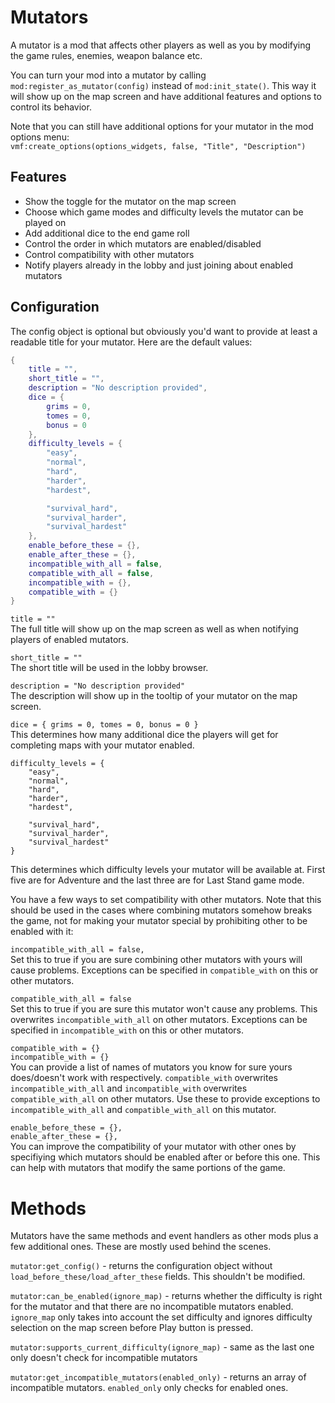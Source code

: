 # Mutators
A mutator is a mod that affects other players as well as you by modifying the game rules, enemies, weapon balance etc.  

You can turn your mod into a mutator by calling `mod:register_as_mutator(config)` instead of `mod:init_state()`. This way it will show up on the map screen and have additional features and options to control its behavior.

Note that you can still have additional options for your mutator in the mod options menu:  
``vmf:create_options(options_widgets, false, "Title", "Description")``

## Features  

* Show the toggle for the mutator on the map screen  
* Choose which game modes and difficulty levels the mutator can be played on  
* Add additional dice to the end game roll  
* Control the order in which mutators are enabled/disabled  
* Control compatibility with other mutators  
* Notify players already in the lobby and just joining about enabled mutators  

## Configuration

The config object is optional but obviously you'd want to provide at least a readable title for your mutator. Here are the default values:

```lua
{
	title = "",
	short_title = "",
	description = "No description provided",
	dice = {
		grims = 0,
		tomes = 0,
		bonus = 0
	},
	difficulty_levels = {
		"easy",
		"normal",
		"hard",
		"harder",
		"hardest",

		"survival_hard",
		"survival_harder",
		"survival_hardest"
	},
	enable_before_these = {},
	enable_after_these = {},
	incompatible_with_all = false,
	compatible_with_all = false,
	incompatible_with = {},
	compatible_with = {}
}
```

``title = ""``  
The full title will show up on the map screen as well as when notifying players of enabled mutators.

``short_title = ""``  
The short title will be used in the lobby browser.

``description = "No description provided"``  
The description will show up in the tooltip of your mutator on the map screen.

``dice = { grims = 0, tomes = 0, bonus = 0 }``  
This determines how many additional dice the players will get for completing maps with your mutator enabled.

```
difficulty_levels = {
	"easy",
	"normal",
	"hard",
	"harder",
	"hardest",

	"survival_hard",
	"survival_harder",
	"survival_hardest"
}
```
This determines which difficulty levels your mutator will be available at. First five are for Adventure and the last three are for Last Stand game mode.


You have a few ways to set compatibility with other mutators. Note that this should be used in the cases where combining mutators somehow breaks the game, not for making your mutator special by prohibiting other to be enabled with it:

``incompatible_with_all = false,``  
Set this to true if you are sure combining other mutators with yours will cause problems. Exceptions can be specified in `compatible_with` on this or other mutators.

``compatible_with_all = false``  
Set this to true if you are sure this mutator won't cause any problems. This overwrites `incompatible_with_all` on other mutators. Exceptions can be specified in `incompatible_with` on this or other mutators.

``compatible_with = {}``  
``incompatible_with = {}``  
You can provide a list of names of mutators you know for sure yours does/doesn't work with respectively. `compatible_with` overwrites `incompatible_with_all` and `incompatible_with` overwrites `compatible_with_all` on other mutators. Use these to provide exceptions to `incompatible_with_all` and `compatible_with_all` on this mutator.

``enable_before_these = {},``  
``enable_after_these = {},``  
You can improve the compatibility of your mutator with other ones by specifiying which mutators should be enabled after or before this one. This can help with mutators that modify the same portions of the game.

# Methods

Mutators have the same methods and event handlers as other mods plus a few additional ones. These are mostly used behind the scenes.  

``mutator:get_config()`` - returns the configuration object without `load_before_these/load_after_these` fields. This shouldn't be modified.

``mutator:can_be_enabled(ignore_map)`` - returns whether the difficulty is right for the mutator and that there are no incompatible mutators enabled. `ignore_map` only takes into account the set difficulty and ignores difficulty selection on the map screen before Play button is pressed.

``mutator:supports_current_difficulty(ignore_map)`` - same as the last one only doesn't check for incompatible mutators

``mutator:get_incompatible_mutators(enabled_only)`` - returns an array of incompatible mutators. `enabled_only` only checks for enabled ones.

